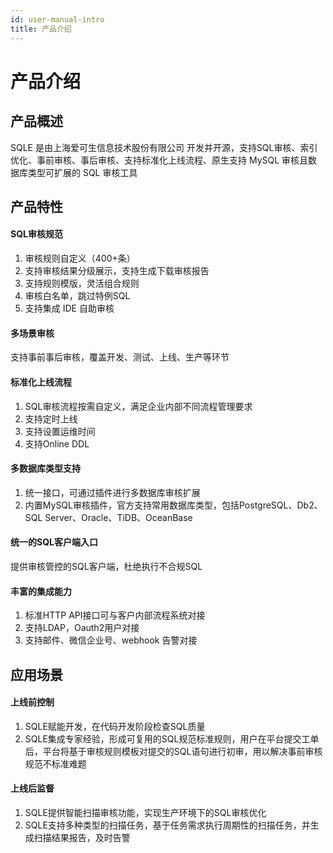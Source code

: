 ```yaml
---
id: user-manual-intro
title: 产品介绍
---
```

# 产品介绍
## 产品概述
SQLE 是由上海爱可生信息技术股份有限公司 开发并开源，支持SQL审核、索引优化、事前审核、事后审核、支持标准化上线流程、原生支持 MySQL 审核且数据库类型可扩展的 SQL 审核工具

## 产品特性
#### SQL审核规范
1. 审核规则自定义（400+条）
2. 支持审核结果分级展示，支持生成下载审核报告
2. 支持规则模版，灵活组合规则
3. 审核白名单，跳过特例SQL
4. 支持集成 IDE 自助审核

#### 多场景审核
支持事前事后审核，覆盖开发、测试、上线、生产等环节

#### 标准化上线流程
1. SQL审核流程按需自定义，满足企业内部不同流程管理要求
2. 支持定时上线
3. 支持设置运维时间
4. 支持Online DDL

#### 多数据库类型支持
1. 统一接口，可通过插件进行多数据库审核扩展
2. 内置MySQL审核插件，官方支持常用数据库类型，包括PostgreSQL、Db2、SQL Server、Oracle、TiDB、OceanBase

#### 统一的SQL客户端入口
提供审核管控的SQL客户端，杜绝执行不合规SQL

#### 丰富的集成能力
1. 标准HTTP API接口可与客户内部流程系统对接
2. 支持LDAP，Oauth2用户对接
3. 支持邮件、微信企业号、webhook 告警对接

## 应用场景
#### 上线前控制
1. SQLE赋能开发，在代码开发阶段检查SQL质量 
2. SQLE集成专家经验，形成可复用的SQL规范标准规则，用户在平台提交工单后，平台将基于审核规则模板对提交的SQL语句进行初审，用以解决事前审核规范不标准难题

#### 上线后监督
1. SQLE提供智能扫描审核功能，实现生产环境下的SQL审核优化 
2. SQLE支持多种类型的扫描任务，基于任务需求执行周期性的扫描任务，并生成扫描结果报告，及时告警